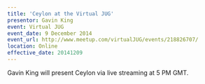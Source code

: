 ```yaml
---
title: 'Ceylon at the Virtual JUG'
presentor: Gavin King
event: Virtual JUG
event_date: 9 December 2014
event_url: http://www.meetup.com/virtualJUG/events/218826707/
location: Online
effective_date: 20141209
---
```

Gavin King will present Ceylon via live streaming at 5 PM GMT.
